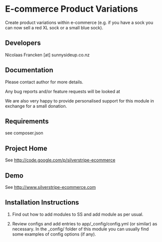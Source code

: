 E-commerce Product Variations
================================================================================

Create product variations within e-commerce
(e.g. if you have a sock you can now sell a red XL sock
or a small blue sock).

Developers
-----------------------------------------------
Nicolaas Francken [at] sunnysideup.co.nz


Documentation
-----------------------------------------------
Please contact author for more details.

Any bug reports and/or feature requests will be
looked at

We are also very happy to provide personalised support
for this module in exchange for a small donation.


Requirements
-----------------------------------------------
see composer.json


Project Home
-----------------------------------------------
See http://code.google.com/p/silverstripe-ecommerce

Demo
-----------------------------------------------
See http://www.silverstripe-ecommerce.com


Installation Instructions
-----------------------------------------------

1. Find out how to add modules to SS and add module as per usual.

2. Review configs and add entries to app/_config/config.yml
(or similar) as necessary.
In the _config/ folder of this module
you can usually find some examples of config options (if any).


